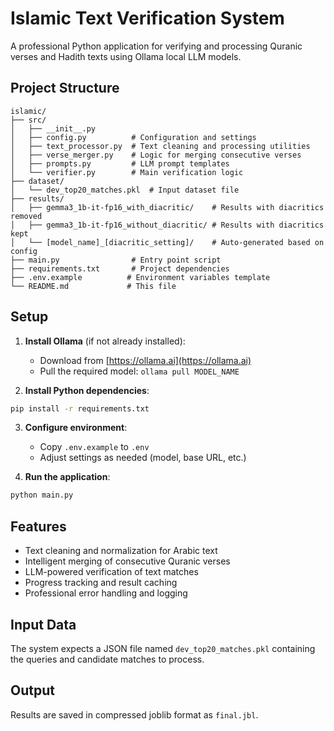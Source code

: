 # Islamic Text Verification System

A professional Python application for verifying and processing Quranic verses and Hadith texts using Ollama local LLM models.

## Project Structure

```
islamic/
├── src/
│   ├── __init__.py
│   ├── config.py          # Configuration and settings
│   ├── text_processor.py  # Text cleaning and processing utilities
│   ├── verse_merger.py    # Logic for merging consecutive verses
│   ├── prompts.py         # LLM prompt templates
│   └── verifier.py        # Main verification logic
├── dataset/
│   └── dev_top20_matches.pkl  # Input dataset file
├── results/
│   ├── gemma3_1b-it-fp16_with_diacritic/    # Results with diacritics removed
│   ├── gemma3_1b-it-fp16_without_diacritic/ # Results with diacritics kept
│   └── [model_name]_[diacritic_setting]/    # Auto-generated based on config
├── main.py                # Entry point script
├── requirements.txt       # Project dependencies
├── .env.example          # Environment variables template
└── README.md             # This file
```

## Setup

1. **Install Ollama** (if not already installed):
   - Download from [https://ollama.ai](https://ollama.ai)
   - Pull the required model: `ollama pull MODEL_NAME`

2. **Install Python dependencies**:
```bash
pip install -r requirements.txt
```

3. **Configure environment**:
   - Copy `.env.example` to `.env`
   - Adjust settings as needed (model, base URL, etc.)

4. **Run the application**:
```bash
python main.py
```

## Features

- Text cleaning and normalization for Arabic text
- Intelligent merging of consecutive Quranic verses
- LLM-powered verification of text matches
- Progress tracking and result caching
- Professional error handling and logging

## Input Data

The system expects a JSON file named `dev_top20_matches.pkl` containing the queries and candidate matches to process.

## Output

Results are saved in compressed joblib format as `final.jbl`.
